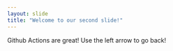 ```yaml
---
layout: slide
title: "Welcome to our second slide!"
---
```

Github Actions are great!
Use the left arrow to go back!
